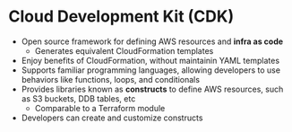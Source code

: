# Cloud Development Kit (CDK)

- Open source framework for defining AWS resources and **infra as code**
	- Generates equivalent CloudFormation templates
- Enjoy benefits of CloudFormation, without maintainin YAML templates
- Supports familiar programming languages, allowing developers to use behaviors like functions, loops, and conditionals
- Provides libraries known as **constructs** to define AWS resources, such as S3 buckets, DDB tables, etc
	- Comparable to a Terraform module
- Developers can create and customize constructs
